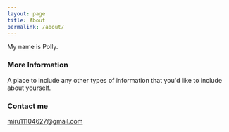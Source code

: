```yaml
---
layout: page
title: About
permalink: /about/
---
```


My name is Polly. 

### More Information

A place to include any other types of information that you'd like to include about yourself.

### Contact me

[miru11104627@gmail.com](mailto:email@domain.com)